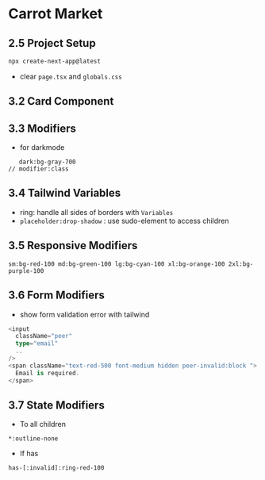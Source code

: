 # Carrot Market

## 2.5 Project Setup

```sh
npx create-next-app@latest
```

- clear `page.tsx` and `globals.css`

## 3.2 Card Component

## 3.3 Modifiers

- for darkmode

```
   dark:bg-gray-700
// modifier:class
```

## 3.4 Tailwind Variables

- ring: handle all sides of borders with `Variables`
- `placeholder:drop-shadow` : use sudo-element to access children

## 3.5 Responsive Modifiers

```
sm:bg-red-100 md:bg-green-100 lg:bg-cyan-100 xl:bg-orange-100 2xl:bg-purple-100
```

## 3.6 Form Modifiers

- show form validation error with tailwind

```ts
<input
  className="peer"
  type="email"
  ..
/>
<span className="text-red-500 font-medium hidden peer-invalid:block ">
  Email is required.
</span>
```

## 3.7 State Modifiers

- To all children

```
*:outline-none
```

- If has

```
has-[:invalid]:ring-red-100
```

